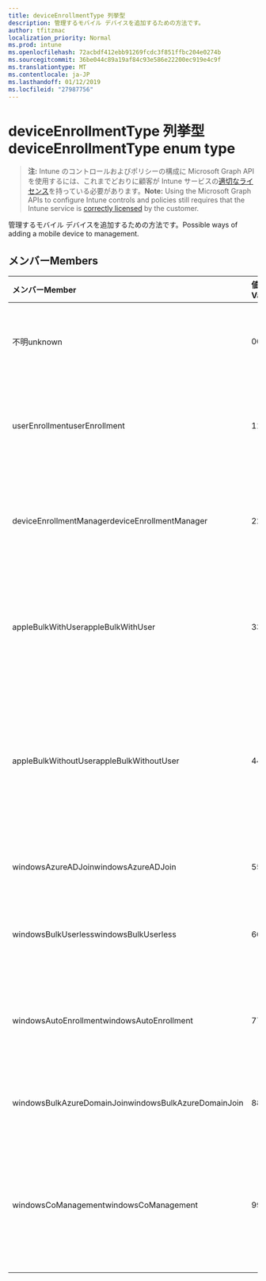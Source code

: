 ```yaml
---
title: deviceEnrollmentType 列挙型
description: 管理するモバイル デバイスを追加するための方法です。
author: tfitzmac
localization_priority: Normal
ms.prod: intune
ms.openlocfilehash: 72acbdf412ebb91269fcdc3f851ffbc204e0274b
ms.sourcegitcommit: 36be044c89a19af84c93e586e22200ec919e4c9f
ms.translationtype: MT
ms.contentlocale: ja-JP
ms.lasthandoff: 01/12/2019
ms.locfileid: "27987756"
---
```

# <a name="deviceenrollmenttype-enum-type"></a><span data-ttu-id="1a320-103">deviceEnrollmentType 列挙型</span><span class="sxs-lookup"><span data-stu-id="1a320-103">deviceEnrollmentType enum type</span></span>

> <span data-ttu-id="1a320-104">**注:** Intune のコントロールおよびポリシーの構成に Microsoft Graph API を使用するには、これまでどおりに顧客が Intune サービスの[適切なライセンス](https://go.microsoft.com/fwlink/?linkid=839381)を持っている必要があります。</span><span class="sxs-lookup"><span data-stu-id="1a320-104">**Note:** Using the Microsoft Graph APIs to configure Intune controls and policies still requires that the Intune service is [correctly licensed](https://go.microsoft.com/fwlink/?linkid=839381) by the customer.</span></span>

<span data-ttu-id="1a320-105">管理するモバイル デバイスを追加するための方法です。</span><span class="sxs-lookup"><span data-stu-id="1a320-105">Possible ways of adding a mobile device to management.</span></span>

## <a name="members"></a><span data-ttu-id="1a320-106">メンバー</span><span class="sxs-lookup"><span data-stu-id="1a320-106">Members</span></span>
|<span data-ttu-id="1a320-107">メンバー</span><span class="sxs-lookup"><span data-stu-id="1a320-107">Member</span></span>|<span data-ttu-id="1a320-108">値</span><span class="sxs-lookup"><span data-stu-id="1a320-108">Value</span></span>|<span data-ttu-id="1a320-109">説明</span><span class="sxs-lookup"><span data-stu-id="1a320-109">Description</span></span>|
|:---|:---|:---|
|<span data-ttu-id="1a320-110">不明</span><span class="sxs-lookup"><span data-stu-id="1a320-110">unknown</span></span>|<span data-ttu-id="1a320-111">0</span><span class="sxs-lookup"><span data-stu-id="1a320-111">0</span></span>|<span data-ttu-id="1a320-112">登録型の既定値は収集されませんでした。</span><span class="sxs-lookup"><span data-stu-id="1a320-112">Default value, enrollment type was not collected.</span></span>|
|<span data-ttu-id="1a320-113">userEnrollment</span><span class="sxs-lookup"><span data-stu-id="1a320-113">userEnrollment</span></span>|<span data-ttu-id="1a320-114">1</span><span class="sxs-lookup"><span data-stu-id="1a320-114">1</span></span>|<span data-ttu-id="1a320-115">BYOD チャネルを通じてユーザー駆動の登録します。</span><span class="sxs-lookup"><span data-stu-id="1a320-115">User driven enrollment through BYOD channel.</span></span>|
|<span data-ttu-id="1a320-116">deviceEnrollmentManager</span><span class="sxs-lookup"><span data-stu-id="1a320-116">deviceEnrollmentManager</span></span>|<span data-ttu-id="1a320-117">2</span><span class="sxs-lookup"><span data-stu-id="1a320-117">2</span></span>|<span data-ttu-id="1a320-118">デバイス登録の管理者アカウントとユーザー登録します。</span><span class="sxs-lookup"><span data-stu-id="1a320-118">User enrollment with a device enrollment manager account.</span></span>|
|<span data-ttu-id="1a320-119">appleBulkWithUser</span><span class="sxs-lookup"><span data-stu-id="1a320-119">appleBulkWithUser</span></span>|<span data-ttu-id="1a320-120">3</span><span class="sxs-lookup"><span data-stu-id="1a320-120">3</span></span>|<span data-ttu-id="1a320-121">アップル一括登録はユーザーのチャレンジ (DEP、Apple Configurator)。</span><span class="sxs-lookup"><span data-stu-id="1a320-121">Apple bulk enrollment with user challenge (DEP, Apple Configurator).</span></span>|
|<span data-ttu-id="1a320-122">appleBulkWithoutUser</span><span class="sxs-lookup"><span data-stu-id="1a320-122">appleBulkWithoutUser</span></span>|<span data-ttu-id="1a320-123">4</span><span class="sxs-lookup"><span data-stu-id="1a320-123">4</span></span>|<span data-ttu-id="1a320-124">ユーザーの課題 (DEP では、Apple の構成ウィザードは、モバイルの設定) にアップル一括登録します。</span><span class="sxs-lookup"><span data-stu-id="1a320-124">Apple bulk enrollment without user challenge (DEP, Apple Configurator, Mobile Config).</span></span>|
|<span data-ttu-id="1a320-125">windowsAzureADJoin</span><span class="sxs-lookup"><span data-stu-id="1a320-125">windowsAzureADJoin</span></span>|<span data-ttu-id="1a320-126">5</span><span class="sxs-lookup"><span data-stu-id="1a320-126">5</span></span>|<span data-ttu-id="1a320-127">Windows Azure AD を 10 に参加します。</span><span class="sxs-lookup"><span data-stu-id="1a320-127">Windows 10 Azure AD Join.</span></span>|
|<span data-ttu-id="1a320-128">windowsBulkUserless</span><span class="sxs-lookup"><span data-stu-id="1a320-128">windowsBulkUserless</span></span>|<span data-ttu-id="1a320-129">6</span><span class="sxs-lookup"><span data-stu-id="1a320-129">6</span></span>|<span data-ttu-id="1a320-130">証明書で ICD を Windows 10 一括登録します。</span><span class="sxs-lookup"><span data-stu-id="1a320-130">Windows 10 Bulk enrollment through ICD with certificate.</span></span>|
|<span data-ttu-id="1a320-131">windowsAutoEnrollment</span><span class="sxs-lookup"><span data-stu-id="1a320-131">windowsAutoEnrollment</span></span>|<span data-ttu-id="1a320-132">7</span><span class="sxs-lookup"><span data-stu-id="1a320-132">7</span></span>|<span data-ttu-id="1a320-133">10 の Windows の自動登録します。</span><span class="sxs-lookup"><span data-stu-id="1a320-133">Windows 10 automatic enrollment.</span></span> <span data-ttu-id="1a320-134">(勤務先のアカウントを追加)</span><span class="sxs-lookup"><span data-stu-id="1a320-134">(Add work account)</span></span>|
|<span data-ttu-id="1a320-135">windowsBulkAzureDomainJoin</span><span class="sxs-lookup"><span data-stu-id="1a320-135">windowsBulkAzureDomainJoin</span></span>|<span data-ttu-id="1a320-136">8</span><span class="sxs-lookup"><span data-stu-id="1a320-136">8</span></span>|<span data-ttu-id="1a320-137">10 の windows Azure AD に参加を一括します。</span><span class="sxs-lookup"><span data-stu-id="1a320-137">Windows 10 bulk Azure AD Join.</span></span>|
|<span data-ttu-id="1a320-138">windowsCoManagement</span><span class="sxs-lookup"><span data-stu-id="1a320-138">windowsCoManagement</span></span>|<span data-ttu-id="1a320-139">9</span><span class="sxs-lookup"><span data-stu-id="1a320-139">9</span></span>|<span data-ttu-id="1a320-140">Windows 10 共同管理が自動操縦装置、またはグループ ポリシーによって発生します。</span><span class="sxs-lookup"><span data-stu-id="1a320-140">Windows 10 co-management triggered by AutoPilot or Group Policy.</span></span>|



